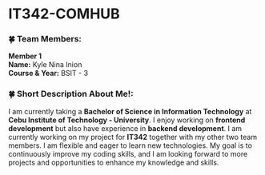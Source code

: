 # IT342-COMHUB

### 🍀 Team Members:
**Member 1**  
**Name:** Kyle Nina Inion  
**Course & Year:** BSIT - 3

### 🍀 Short Description About Me!:
I am currently taking a **Bachelor of Science in Information Technology** at **Cebu Institute of Technology - University**. I enjoy working on **frontend development** but also have experience in **backend development**. I am currently working on my project for **IT342** together with my other two team members. I am flexible and eager to learn new technologies. My goal is to continuously improve my coding skills, and I am looking forward to more projects and opportunities to enhance my knowledge and skills.